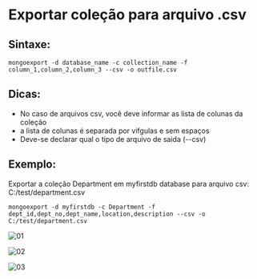 # Exportar coleção para arquivo .csv

## Sintaxe:
``` 
mongoexport -d database_name -c collection_name -f column_1,column_2,column_3 --csv -o outfile.csv 
```

## Dicas:
- No caso de arquivos csv, você deve informar as lista de colunas da coleção
- a lista de colunas é separada por vifgulas e sem espaços
- Deve-se declarar qual o tipo de arquivo de saida (--csv)

## Exemplo: 
Exportar a coleção Department em myfirstdb database para arquivo csv: C:/test/department.csv                     
```
mongoexport -d myfirstdb -c Department -f dept_id,dept_no,dept_name,location,description --csv -o C:/test/department.csv
```
 
![01](https://raw.githubusercontent.com/brunogoncalves/docs/master/mongodb/imagens/exportcsv01.png)

![02](https://raw.githubusercontent.com/brunogoncalves/docs/master/mongodb/imagens/exportcsv02.png)

![03](https://raw.githubusercontent.com/brunogoncalves/docs/master/mongodb/imagens/exportcsv03.png)


